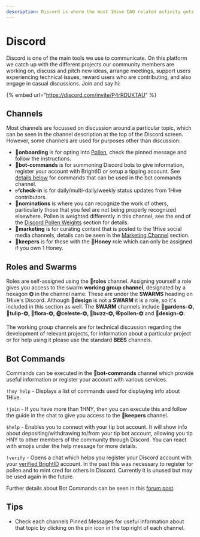 ```yaml
---
description: Discord is where the most 1Hive DAO related activity gets buzzing.
---
```


# Discord

Discord is one of the main tools we use to communicate. On this platform we catch up with the different projects our community members are working on, discuss and pitch new ideas, arrange meetings, support users experiencing technical issues, reward users who are contributing, and also engage in casual discussions. Join and say hi: 

{% embed url="https://discord.com/invite/P4rRDUKTAU" %}

## Channels

Most channels are focussed on discussion around a particular topic, which can be seen in the channel description at the top of the Discord screen. However, some channels are used for purposes other than discussion:

* **🐛onboarding** is for opting into [Pollen](../pollen.md), check the pinned message and follow the instructions.
* **🤖bot-commands** is for summoning Discord bots to give information, register your account with BrightID or setup a tipping account. See [details below](./#bot-commands) for commands that can be used in the bot commands channel.
* **✅check-in** is for daily/multi-daily/weekly status updates from 1Hive contributors.
* **🍄nominations** is where you can recognize the work of others, particularly those that you feel are not being properly recognized elsewhere. Pollen is weighted differently in this channel, see the end of the [Discord Pollen Weights](../pollen.md#discord-pollen-weights) section for details.
* 🐝**marketing** is for curating content that is posted to the 1Hive social media channels, details can be seen in the [Marketing Channel](marketing-channel.md) section.
* 🍯**keepers** is for those with the 🍯**Honey** role which can only be assigned if you own 1 Honey.

## Roles and Swarms

Roles are self-assigned using the 🧚**roles** channel. Assigning yourself a role gives you access to the swarm **working group channel**, designated by a hexagon **⏣** in the channel name. These are under the **SWARMS** heading on 1Hive's Discord. Although 🌈**design** is not a **SWARM** it is a role, so it's included in this section as well. The **SWARM** channels include 🌻**gardens-⏣, 🌷tulip-⏣, 🌺flora-⏣, 🌞celeste-⏣, 🐝buzz-⏣, 🏵pollen-⏣** and 🌈**design-⏣.**

The working group channels are for technical discussion regarding the development of relevant projects, for information about a particular project or for help using it please use the standard **BEES** channels.

## **Bot Commands**

Commands can be executed in the **🤖bot-commands** channel which provide useful information or register your account with various services.

`!hny help` - Displays a list of commands used for displaying info about 1Hive.

`!join` - If you have more than 1HNY, then you can execute this and follow the guide in the chat to give you access to the 🍯**keepers** channel.

`$help` -  Enables you to connect with your tip bot account. It will show info about depositing/withdrawing to/from your tip bot account, allowing you tip HNY to other members of the community through Discord. You can react with emojis under the help message for more details.

`!verify` - Opens a chat which helps you register your Discord account with your [verified BrightID](../../guides/brightid.md) account. In the past this was necessary to register for pollen and to mint cred for others in Discord. Currently it is unused but may be used again in the future.

Further details about Bot Commands can be seen in this [forum post](https://forum.1hive.org/t/discord-bot-commands/1298/2).

## **Tips**

* Check each channels Pinned Messages for useful information about that topic by clicking on the pin icon in the top right of each channel.


